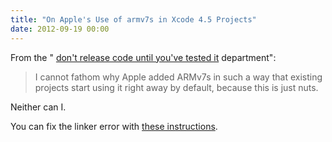 ```yaml
---
title: "On Apple's Use of armv7s in Xcode 4.5 Projects"
date: 2012-09-19 00:00
---
```


From the " [don't release code until you've tested it](http://wanderingcoder.net/2012/09/16/no-armv7s-til-tested/) department":

> I cannot fathom why Apple added ARMv7s in such a way that existing projects start using it right away by default, because this is just nuts.

Neither can I.

You can fix the linker error with [these instructions](/fix-ios-6-sdk-linker-error).

<!-- more -->
